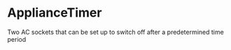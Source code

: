 # ApplianceTimer
Two AC sockets that can be set up to switch off after a predetermined time period 
